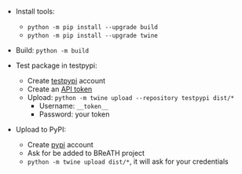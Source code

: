 - Install tools:
  - `python -m pip install --upgrade build`
  - `python -m pip install --upgrade twine`

- Build: `python -m build`
- Test package in testpypi:
  - Create [testpypi](https://test.pypi.org/account/register/) account
  - Create an [API token](https://test.pypi.org/manage/account/#api-tokens)
  - Upload: `python -m twine upload --repository testpypi dist/*`
    - Username: `__token__`
    - Password: your token
- Upload to PyPI:
  - Create [pypi](https://pypi.org/) account
  - Ask for be added to BReATH project
  - `python -m twine upload dist/*`, it will ask for your credentials

